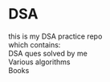 # DSA  
this is my DSA practice repo  
which contains:  
DSA ques solved by me    
Various algorithms  
Books  
